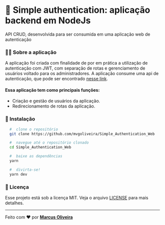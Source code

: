 # :rocket: Simple authentication: aplicação backend em NodeJs
 API CRUD, desenvolvida para ser consumida em uma aplicação web de autenticação
 

### 	:man_technologist: Sobre a aplicação

A aplicação foi criada com finalidade de por em prática a utilização de autenticação com JWT, com separação de rotas e gerenciamento de usuários voltado para os administradores. A aplicação consume uma api de autenticação, que pode ser encontrado [nesse link](https://github.com/mvgoliveira/Simple_authentication_api).

#### Essa aplicação tem como principais funções:
- Criação e gestão de usuários da aplicação.
- Redirecionamento de rotas da aplicação.

### 📁 Instalação

```bash
  #  clone o repositório
  git clone https://github.com/mvgoliveira/Simple_Authentication_Web

  #  navegue até o repositório clonado
  cd Simple_Authentication_Web

  #  baixe as dependências
  yarn

  #  divirta-se!
  yarn dev
```



### **📝 Licença**

Esse projeto está sob a licença MIT. Veja o arquivo [LICENSE](https://github.com/mvgoliveira/Simple_authentication_web/blob/main/LICENSE) para mais detalhes.


<hr>

Feito com :hearts: por **[Marcus Oliveira](https://www.linkedin.com/in/marcus-oliveira-3b92011a7/)**
